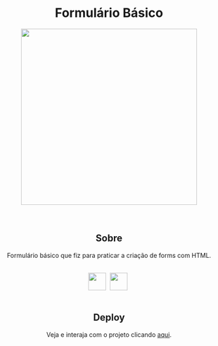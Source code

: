 <h1 align="center">Formulário Básico</h1>
<div align="center">
<img height="400cm" src="https://github.com/hijuliacs/formbasico/assets/119365652/b00b57e7-b18d-456d-8efd-43af3041d4b0">
</div>
<br>
</br>

<h2 align="center">Sobre</h2>
<p align="center">Formulário básico que fiz para praticar a criação de forms com HTML.</p>
<br>
<div align="center">
<img height="40cm" src="https://cdn.jsdelivr.net/gh/devicons/devicon/icons/html5/html5-original.svg"/> <img height="40cm" hspace="5" src="https://cdn.jsdelivr.net/gh/devicons/devicon/icons/css3/css3-original.svg"/>
</div>
<br>

<h2 align="center">Deploy</h2>
<p align="center">Veja e interaja com o projeto clicando <a href="https://hijuliacs.github.io/formbasico/?#">aqui</a>.</p>
